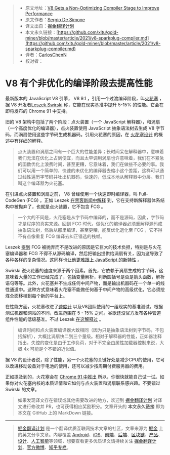 > * 原文地址：[V8 Gets a Non-Optimizing Compiler Stage to Improve Performance](https://www.infoq.com/news/2021/06/v8-sparkplug-compiler/)
> * 原文作者：[Sergio De Simone](https://www.infoq.com/profile/Sergio-De-Simone/)
> * 译文出自：[掘金翻译计划](https://github.com/xitu/gold-miner)
> * 本文永久链接：[https://github.com/xitu/gold-miner/blob/master/article/2021/v8-sparkplug-compiler.md](https://github.com/xitu/gold-miner/blob/master/article/2021/v8-sparkplug-compiler.md)
> * 译者：[CarlosChenN](https://github.com/CarlosChenN)
> * 校对者：

[comment]: <> (# V8 Gets a Non-Optimizing Compiler Stage to Improve Performance)
# V8 有个非优化的编译阶段去提高性能

[comment]: <> (The latest version of the JavaScript V8 engine, V8 9.1, introduces a new intermediate compiler stage, called [Sparkplug]&#40;https://v8.dev/blog/sparkplug&#41;, that improves performance on real-world benchmarks by 5-15%, says V8 engineer [Leszek Swirski]&#40;https://twitter.com/leszekswirski&#41;. It will be available in the upcoming Chrome 91.)

最新版本的 JavaScript V8 引擎， V8 9.1 ，引用一个过渡编译阶段，叫[火花塞](https://v8.dev/blog/sparkplug) ，据 V8 开发者[Leszek Swirski](https://twitter.com/leszekswirski) 称，它能在现实基准中提升 5-15% 的性能。它会在即将发布的 Chrome 91 中支持。

[comment]: <> (The old V8 architecture included just two stages: Ignition, a JavaScript interpreter, and TurboFan, a highly optimising compiler. Ignition takes a JavaScript AST and generates V8 bytecode, while TurboFan is able to generate machine code from that. The reason for the introduction of Sparkplug is clearly explained in the [Sparkplug design]&#40;https://docs.google.com/document/d/1NeOsqjPPAcDWbuHxW5MobzVQgj9qZd6NqKUnz0h-fOw/edit&#41; overview:)

旧的 V8 架构中包括了两个阶段：点火装置（一个 JavaScript 解释器），和涡扇（一个高度优化的编译器），点火装置使用 JavaScript 抽象语法树去生成 V8 字节码，而涡扇使用这些字节码生成机器码。引用火花塞的原因，在 [火花塞设计](https://docs.google.com/document/d/1NeOsqjPPAcDWbuHxW5MobzVQgj9qZd6NqKUnz0h-fOw/edit) 的概述中有详细的解释。

[comment]: <> (> There is a big performance cliff between \[Ignition and TurboFan\]; staying too long in the interpreter means we don’t take advantage of optimisation, but calling TurboFan too early might mean we “waste” time optimising functions that aren’t actually hot — or worse, it means we deopt. We can reduce this gap with a simple, fast, non-optimising compiler, that can quickly and cheaply tier-up from the interpreter by linearly walking the bytecode and spitting out machine code. We call this compiler Sparkplug.)

> 点火装置和涡扇之间有一个巨大的性能差异；长时间呆在解释器中，意味着我们无法在优化上占到便宜，而且太早调用涡扇也许意味着，我们在不紧急的函数优化上浪费时间，甚至更糟，它意味着，我们在做些不必要的事。我们可以用一个简单的，快速的未优化的编译器去缩小这个差距，这样可以通过线性遍历字节码并吐出机器码，快速的，低成本地从解释器中分层。我们叫这个编译器为火花塞。

[comment]: <> (Before the introduction of Ignition and TurboFan, V8 used to have a fast JIT compiler called Full-CodeGen &#40;FCG&#41;. As Leszek [explains in a Hacker News thread]&#40;https://news.ycombinator.com/item?id=27307862&#41;, this was ditched in favour of a new interpreter architecture, called Ignition, which did not include FCG.)

在引进点火装置和涡扇之前， V8 曾经使用一个快速即时编译器，叫 Full-CodeGen (FCG) 。正如 Leszek [在黑客新闻中解释](https://news.ycombinator.com/item?id=27307862) 到，它在支持新解释器体系结构中被抛弃了，也就是点火装置，它不包含 FCG 。

[comment]: <> (> The big difference is that Sparkplug compiles from bytecode, not from source, and thus the bytecode stays the source of truth for the program. Back in the FCG days, the optimising compiler had to re-parse the source code to AST, and compile from there - even worse, to be able to deoptimise back to FCG, it had to kind of "replay" FCG compilation to get the deopted stack frame right.)

> 一个大的不同是，火花塞是从字节码中编译的，而不是源码，因此，字节码才是程序的真实来源。回到 FCG 时代，做优化的编译器必须重解释源码成抽象语法树，然后从那里编译，甚至更糟，能反优化退化至 FCG ，它不得不有点像重复 FCG 编译去纠正错选的栈帧。

[comment]: <> (Leszek [mentions]&#40;https://news.ycombinator.com/item?id=27312037&#41; that FCG was ditched instead of evolved because of its massive technical debt, specifically related to the fact that both the Ignition compiler and FCG had to compile from source and provide their output to TurboFan, which led to all kind of complexities. This also [made it harder to keep up with JavaScript new features]&#40;https://v8project.blogspot.com/2017/05/launching-ignition-and-turbofan.html&#41;.)

Leszek [提到](https://news.ycombinator.com/item?id=27312037) FCG 被抛弃而不是改进的原因是它巨大的技术负担，特别是与火花塞编译器和 FCG 不得不从源码编译，然后把输出提供给涡扇有关，因为这导致了各种各样的复杂情况。这同样也[让他更难跟上 JavaScript 的新特性](https://v8project.blogspot.com/2017/05/launching-ignition-and-turbofan.html) 。

[comment]: <> (Sparkplug speed comes from two factors, says Swirski. First, it relies on bytecode generated by Ignition, which means a bunch of work has already been done, including variable resolution, figuring out if parentheses are actually arrow functions, desugaring destructuring statements, and so on. Additionally, Sparkplug does not generate any intermediate representation &#40;IR&#41;, rather it outputs machine code in a single linear pass. This approach means Sparkplug cannot do any advanced optimizations based on IR and it must be entirely ported to each new platform.)

Swirski 说火花塞的速度来源于两个因素。首先，它依赖于涡扇生成的字节码，这意味着大量的工作已经完成了，包括变量解析，判断圆括号是否是箭头函数，解析语句等等。此外，火花塞并不生成任何中间产物，而是输出机器码在一个单一的线性通道中。这种方式意味着火花塞不能做任何基于中间产物的高级优化，它必须挖煤全面移植到每个新的平台上。

[comment]: <> (When it comes to performance, Sparkplug improves both the [Speedometer]&#40;https://browserbench.org/Speedometer2.0/&#41; as well as a set of real-world benchmarks used by the V8 team. The improvement is in the range of 5-15% depending of test machine and website. Google has not released official low-level benchmarks comparing the various pipeline components' performance. Leszek, though, [explains]&#40;https://news.ycombinator.com/item?id=27308038&#41; that:)

在性能方面，火花塞改进了[速度计](https://browserbench.org/Speedometer2.0) 以及V8团队使用的一组现实的基准测试。根据测试机器和网站的不同，改进范围在 5 - 15% 之间。谷歌还没官方发布各种管道组件性能的低级基准。不过 Leszek [在这解释过](https://news.ycombinator.com/item?id=27308038) 。

[comment]: <> (> Compile time is on roughly the same order of magnitude as Ignition compilation &#40;just AST to bytecode, so excluding parsing&#41;, and roughly two to three orders of magnitude faster that TurboFan. The relative performance to the interpreter, as the sibling comments point out, varies **wildly** by workload, but around 4x is probably a decent approximation for something not entirely dominated by property loads.)

> 编译时间和点火装置编译器大致相同（因为只是抽象语法树到字节码，不包括解析），大概比涡扇快二到三个量级。相对于解释器的性能，正如器注释指出，失控的变化是由于工作负荷，对于不完全由属性加载器控制来说，大概 4x 可能是个不错的近似值。

[comment]: <> (Besides performance, another key benefit of Sparkplug is reduced CPU usage, which can improve battery usage on mobile devices as well as reduce the bill on pay-per-cycle servers, according to V8 designers.)

据 V8 的设计者说，除了性能，另一个火花塞的关键好处是减少CPU的使用，它可以改进移动设备对于电池的使用，还可以减少按周期付费服务器的费用。

[comment]: <> (As mentioned, Sparkplug is being [currently rolled out in Chrome 91]&#40;https://developer.chrome.com/blog/new-in-chrome-91/&#41; so you will soon be able to try it out.  If you are interested in the nitty-gritty details of Sparkplug internals and the way it interfaces with Ignition and TurboFan, do not miss Swirski's writeup.)

正如提及到的，火花塞会在 [Chrome 91 中推出](https://developer.chrome.com/blog/new-in-chrome-91/) 所以，你很快就能自己试一试。如果你对火花塞内核的本质详情和它如何与点火装置和涡扇联系感兴趣。不要错过 Swirski 的文章。

> 如果发现译文存在错误或其他需要改进的地方，欢迎到 [掘金翻译计划](https://github.com/xitu/gold-miner) 对译文进行修改并 PR，也可获得相应奖励积分。文章开头的 **本文永久链接** 即为本文在 GitHub 上的 MarkDown 链接。

---

> [掘金翻译计划](https://github.com/xitu/gold-miner) 是一个翻译优质互联网技术文章的社区，文章来源为 [掘金](https://juejin.im) 上的英文分享文章。内容覆盖 [Android](https://github.com/xitu/gold-miner#android)、[iOS](https://github.com/xitu/gold-miner#ios)、[前端](https://github.com/xitu/gold-miner#前端)、[后端](https://github.com/xitu/gold-miner#后端)、[区块链](https://github.com/xitu/gold-miner#区块链)、[产品](https://github.com/xitu/gold-miner#产品)、[设计](https://github.com/xitu/gold-miner#设计)、[人工智能](https://github.com/xitu/gold-miner#人工智能)等领域，想要查看更多优质译文请持续关注 [掘金翻译计划](https://github.com/xitu/gold-miner)、[官方微博](http://weibo.com/juejinfanyi)、[知乎专栏](https://zhuanlan.zhihu.com/juejinfanyi)。
